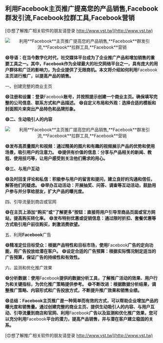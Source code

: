 ## **利用**Facebook**主页推广提高您的产品销售,**Facebook**群发引流,**Facebook**拉群工具,**Facebook**营销**

[😍想了解推广相关软件的朋友请登录 http://www.vst.tw](http://www.vst.tw)

 <center><img src="https://vst.tw/MP4/tuiguang/png/1.png" alt="利用**Facebook**主页推广提高您的产品销售,**Facebook**群发引流,**Facebook**拉群工具,**Facebook**营销"></center>

**😄导语：在当今数字化时代，社交媒体平台成为了企业推广产品和增加销售的重要工具之一。其中，**Facebook**作为全球最大的社交网络平台之一，具有庞大的用户群体和广泛的影响力，为企业提供了无限商机。本文将介绍如何利用**Facebook**主页进行推广，以提高产品的销售。**

一、创建完整的商业主页

**😄注册和设置：登录**Facebook**账号，并按照提示创建一个商业主页。确保填写完整的公司信息、联系方式和产品描述。**
**😄自定义布局和外观：选择合适的模板和封面照片来突出产品特色和品牌形象。**

**😄二、生动吸引人的内容**

 <center><img src="https://vst.tw/MP4/tuiguang/png/0.png" alt="利用**Facebook**主页推广提高您的产品销售,**Facebook**群发引流,**Facebook**拉群工具,**Facebook**营销"></center>

**😄发布高质量图片和视频：通过精美的图片和有趣的视频展示产品的优势和使用场景，吸引用户的注意力。**
**😄提供有价值的信息：分享与产品相关的新闻、教程、使用技巧等，让用户感受到关注他们需求的用心。**

**😄三、与用户互动**

**😄及时回复评论和私信：积极参与用户的留言和提问，建立良好的沟通和信任，解答他们的疑虑。**
**😄举办互动活动：开展抽奖、问答、调查等互动活动，鼓励用户参与并分享给朋友，扩大产品的曝光度。**

四、引导流量到商店或官网

**😄在主页上添加“购买”或“了解更多”按钮：直接将用户引导至商品页面或官方网站，提高购买转化率。**
**😄发布特别优惠或促销信息：通过限时折扣、套餐优惠等方式吸引用户前往购买，刺激消费欲望。**

五、利用**Facebook**广告

**😄精准定位目标受众：根据产品特性和目标市场，使用**Facebook**广告的定向功能，将广告投放给潜在客户。**
**😄设定合适的广告预算：根据实际情况制定适当的广告预算，保证广告的持续性和有效性。**

六、监测和优化推广效果

**😄分析数据：使用**Facebook**提供的数据分析工具，了解推广活动的效果、用户行为和关键指标，为优化推广策略提供参考。**
**😄不断改进：根据数据分析结果，调整推广策略、内容形式和广告投放方式，不断提升推广效果和销售业绩。**

**😄总结：**Facebook**主页推广是一种简单而有效的方式，可以帮助企业增加产品的曝光度和销售量。通过创建完整的商业主页、提供生动吸引人的内容、与用户互动、引导流量到商店和官网、利用**Facebook**广告以及监测和优化推广效果，您可以充分利用**Facebook**平台的潜力，提高产品销售，并与潜在客户建立稳固的关系。**

[😍想了解推广相关软件的朋友请登录 http://www.vst.tw](http://www.vst.tw)



